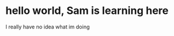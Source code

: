 <html>

<h1>hello world, Sam is learning here</h1>
  <p>I really have no idea what im doing</p>
  <img href="https://github.com/SamuelWindebank/SamuelWindebank.github.io/commit/004b18149f4447bcfef548e597d925345517ae3e#diff-3c9c8c1287476645106b8ac7749299bbc8dcf99eeeeefcc8770d1ae72c7b4f06">

</html>
